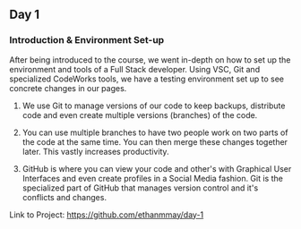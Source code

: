 ## Day 1

### Introduction & Environment Set-up

After being introduced to the course, we went in-depth on how to set up the environment and tools of a Full Stack developer.
Using VSC, Git and specialized CodeWorks tools, we have a testing environment set up to see concrete changes in our pages.

1. We use Git to manage versions of our code to keep backups, distribute code and even create multiple versions (branches) of the code.

2. You can use multiple branches to have two people work on two parts of the code at the same time. You can then merge these changes together later. This vastly increases productivity.

3. GitHub is where you can view your code and other's with Graphical User Interfaces and even create profiles in a Social Media fashion. Git is the specialized part of GitHub that manages version control and it's conflicts and changes.

Link to Project: https://github.com/ethanmmay/day-1